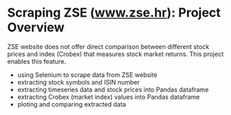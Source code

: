 # Scraping ZSE (www.zse.hr): Project Overview
ZSE website does not offer direct comparison between different stock prices and index (Crobex) that measures stock market returns. This project enables this feature.
* using Selenium to scrape data from ZSE website
* extracting stock symbols and ISIN number
* extracting timeseries data and stock prices into Pandas dataframe
* extracting Crobex (market index) values into Pandas dataframe
* ploting and comparing extracted data

